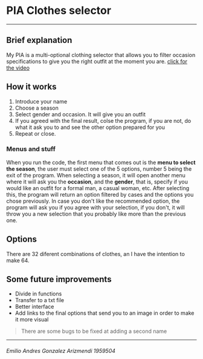 # PIA Clothes selector
------------
## Brief explanation

My PIA is a multi-optional clothing selector that allows you to filter occasion specifications to give you the right outfit at the moment you are.
[click for the video](https://youtu.be/VfJgwEcSEnc)

## How it works
1. Introduce your name 
1. Choose a season
1. Select gender and occasion. It will give you an outfit
1. If you agreed with the final result, colse the program, if you are not, do what it ask you to and see the other option prepared for you
1. Repeat or close.

### Menus and stuff

When you run the code, the first menu that comes out is the **menu to select the season**, the user must select one of the 5 options, number 5 being the exit of the program.
When selecting a season, it will open another menu where it will ask you the **occasion**, and the **gender**, that is, specify if you would like an outfit for a formal man, a casual woman, etc.
After selecting this, the program will return an option filtered by cases and the options you chose previously. In case you don't like the recommended option, the program will ask you if you agree with your selection, if you don't, it will throw you a new selection that you probably like more than the previous one.

## Options
There are 32 diferent combinations of clothes, an I have the intention to make 64.


## Some future improvements
- Divide in functions 
- Transfer to a txt file 
- Better interface
- Add links to the final options that send you to an image in order to make it more visual

> There are some bugs to be fixed at adding a second name

------------
###### Emilio Andres Gonzalez Arizmendi  1959504
